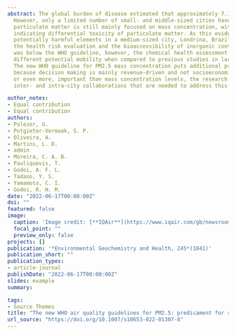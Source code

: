 ```yaml
---
abstract: The global burden of disease estimated that approximately 7.1 million deaths worldwide were related to air pollution in 2016.
  However, only a limited number of small- and middle-sized cities have air quality monitoring networks. To date, air quality in terms of 
  particulate matter is still mainly focused on mass concentration, with limited compositional monitoring even in mega cities, despite evidence 
  indicating differential toxicity of particulate matter. As this evidence is far from conclusive, we conducted PM2.5 bioaccessibility studies of 
  potentially harmful elements in a medium-sized city, Londrina, Brazil. The data was interpreted in terms of source apportionment, 
  the health risk evaluation and the bioaccessibility of inorganic contents in an artificial lysosomal fluid. The daily average concentration of PM2.5 
  was below the WHO guideline, however, the chemical health assessment indicated a considerable health risk. The in vitro evaluation showed 
  different potential mobility when compared to previous studies in large-sized cities, those with 1 million inhabitants or more (Curitiba and Manaus).
  The new WHO guideline for PM2.5 mass concentration puts additional pressure on cities where air pollution monitoring is limited and/or neglected, 
  because decision making is mainly revenue-driven and not socioeconomic-driven. Given the further emerging evidence that PM chemical composition is as, 
  or even more, important than mass concentration levels, the research reported in the paper could pave the way for the necessary 
  inter- and intra-city collaborations that are needed to address this global health challenge.

author_notes:
- Equal contribution
- Equal contribution
authors:
- Polezer, G.
- Potgieter-Vermaak, S. P.
- Oliveira, A.
- Martins, L. D.
- admin
- Moreira, C. A. B.
- Pauliquevis, T.
- Godoi, A. F. L.
- Tadano, Y. S.
- Yamamoto, C. I.
- Godoi, R. H. M.
date: "2022-06-17T00:00:00Z"
doi: ""
featured: false
image:
  caption: 'Image credit: [**IQAir**](https://www.iqair.com/gb/newsroom/2021-who-air-quality-guidelines)'
  focal_point: ""
  preview_only: false
projects: []
publication: '*Environmental Geochemistry and Health, 245*(1841)'
publication_short: ""
publication_types:
- article-journal
publishDate: "2022-06-17T00:00:00Z"
slides: example
summary: 

tags:
- Source Themes
title: "The new WHO air quality guidelines for PM2.5: predicament for small/medium cities"
url_source: "https://doi.org/10.1007/s10653-022-01307-8"
---
```



